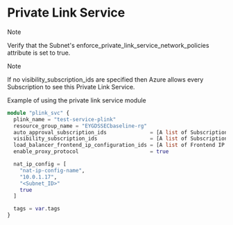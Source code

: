 # Private Link Service

> [!NOTE]
> Verify that the Subnet's enforce_private_link_service_network_policies attribute is set to true.

> [!NOTE]
> If no visibility_subscription_ids are specified then Azure allows every Subscription to see this Private Link Service.

Example of using the private link service module

```terraform
module "plink_svc" {
  plink_name = "test-service-plink"
  resource_group_name = "EYGDSSECbaseline-rg"
  auto_approval_subscription_ids              = [A list of Subscription UUID/GUID's]
  visibility_subscription_ids                 = [A list of Subscription UUID/GUID's]
  load_balancer_frontend_ip_configuration_ids = [A list of Frontend IP Configuration ID's from a Standard Load Balancer]
  enable_proxy_protocol                       = true

  nat_ip_config = [
    "nat-ip-config-name", 
    "10.0.1.17",
    "<Subnet_ID>"
    true
  ]

  tags = var.tags
}
```

